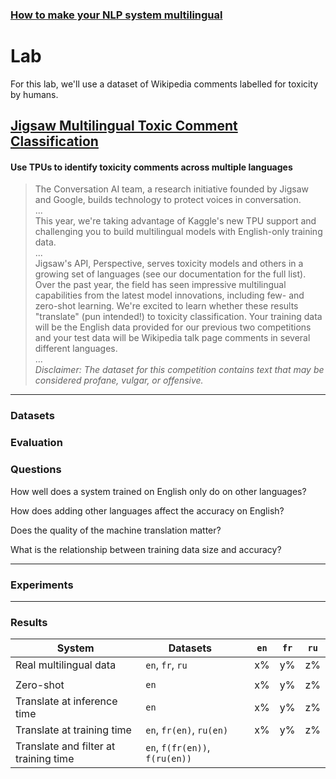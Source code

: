 ### [How to make your NLP system multilingual](/)
# Lab

For this lab, we'll use a dataset of Wikipedia comments labelled for toxicity by humans.

## [Jigsaw Multilingual Toxic Comment Classification](https://www.kaggle.com/c/jigsaw-multilingual-toxic-comment-classification/data?select=test.csv)
#### Use TPUs to identify toxicity comments across multiple languages

> The Conversation AI team, a research initiative founded by Jigsaw and Google, builds technology to protect voices in conversation.  
> ...  
> This year, we're taking advantage of Kaggle's new TPU support and challenging you to build multilingual models with English-only training data.  
> ...  
> Jigsaw's API, Perspective, serves toxicity models and others in a growing set of languages (see our documentation for the full list). Over the past year, the field has seen impressive multilingual capabilities from the latest model innovations, including few- and zero-shot learning. We're excited to learn whether these results "translate" (pun intended!) to toxicity classification. Your training data will be the English data provided for our previous two competitions and your test data will be Wikipedia talk page comments in several different languages.  
> ...  
> *Disclaimer: The dataset for this competition contains text that may be considered profane, vulgar, or offensive.*  


---

### Datasets


### Evaluation


### Questions

How well does a system trained on English only do on other languages?

How does adding other languages affect the accuracy on English?

Does the quality of the machine translation matter?

What is the relationship between training data size and accuracy?

---

### Experiments

<Colab notebook>

---

### Results

| System                                | Datasets                 | | `en` | `fr`  | `ru` |
|---------------------------------------|--------------------------|-|:-------:|:-------:|:-------:|
| Real multilingual data                | `en`, `fr`, `ru`               | |    x%   |    y%   |    z%   |
|                                       |                          | |         |         |         |
| Zero-shot                             | `en`                       | |    x%   |    y%   |    z%   |
| Translate at inference time           | `en`                       | |    x%   |    y%   |    z%   |
| Translate at training time            | `en`, `fr(en)`, `ru(en)`       | |    x%   |    y%   |    z%   |
| Translate and filter at training time | `en`, `f(fr(en))`, `f(ru(en))` | |         |         |         |


